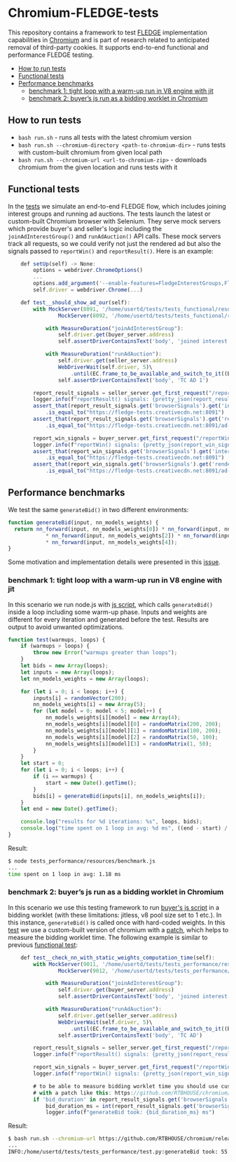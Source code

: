# Chromium-FLEDGE-tests

This repository contains a framework to test [FLEDGE](https://github.com/WICG/turtledove/blob/main/FLEDGE.md)
implementation capabilities in [Chromium](https://chromium-review.googlesource.com) and is part of research related to anticipated removal of third-party cookies. It supports end-to-end functional and performance FLEDGE testing.

- [How to run tests](#how-to-run-tests)
- [Functional tests](#functional-tests)
- [Performance benchmarks](#performance-benchmarks)
  - [benchmark 1: tight loop with a warm-up run in V8 engine with jit](#benchmark-1-tight-loop-with-a-warm-up-run-in-v8-engine-with-jit)
  - [benchmark 2: buyer’s js run as a bidding worklet in Chromium](#benchmark-2-buyers-js-run-as-a-bidding-worklet-in-chromium)

## How to run tests  

- `bash run.sh` - runs all tests with the latest chromium version
- `bash run.sh --chromium-directory <path-to-chromium-dir>` - runs tests with custom-built chromium from given local path
- `bash run.sh --chromium-url <url-to-chromium-zip>`  - downloads chromium from the given location and runs tests with it

## Functional tests

In the [tests](https://github.com/RTBHOUSE/chromium-fledge-tests/blob/master/tests_functional/test.py) we simulate an end-to-end FLEDGE flow, which includes joining interest groups and running ad auctions. The tests launch the latest or custom-built Chromium browser with Selenium. They serve mock servers which provide buyer's and seller's logic including the `joinAdInterestGroup()` and `runAdAuction()` API calls. These mock servers track all requests, so we could verify not just the rendered ad but also the signals passed to `reportWin()` and `reportResult()`. Here is an example:

```javascript
    def setUp(self) -> None:
        options = webdriver.ChromeOptions()
        ...
        options.add_argument('--enable-features=FledgeInterestGroups,FledgeInterestGroupAPI')
        self.driver = webdriver.Chrome(...)
```

```javascript
    def test__should_show_ad_our(self):
        with MockServer(8091, '/home/usertd/tests/tests_functional/resources/buyer') as buyer_server,\
                MockServer(8092, '/home/usertd/tests/tests_functional/resources/seller') as seller_server:

            with MeasureDuration("joinAdInterestGroup"):
                self.driver.get(buyer_server.address)
                self.assertDriverContainsText('body', 'joined interest group')

            with MeasureDuration("runAdAuction"):
                self.driver.get(seller_server.address)
                WebDriverWait(self.driver, 5)\
                    .until(EC.frame_to_be_available_and_switch_to_it((By.CSS_SELECTOR, 'iframe')))
                self.assertDriverContainsText('body', 'TC AD 1')

        report_result_signals = seller_server.get_first_request("/reportResult").get_first_json_param('signals')
        logger.info(f"reportResult() signals: {pretty_json(report_result_signals)}")
        assert_that(report_result_signals.get('browserSignals').get('interestGroupOwner'))\
            .is_equal_to("https://fledge-tests.creativecdn.net:8091")
        assert_that(report_result_signals.get('browserSignals').get('renderUrl')) \
            .is_equal_to("https://fledge-tests.creativecdn.net:8091/ad-1.html")

        report_win_signals = buyer_server.get_first_request("/reportWin").get_first_json_param('signals')
        logger.info(f"reportWin() signals: {pretty_json(report_win_signals)}")
        assert_that(report_win_signals.get('browserSignals').get('interestGroupOwner')) \
            .is_equal_to("https://fledge-tests.creativecdn.net:8091")
        assert_that(report_win_signals.get('browserSignals').get('renderUrl')) \
            .is_equal_to("https://fledge-tests.creativecdn.net:8091/ad-1.html")
```

## Performance benchmarks

We test the same `generateBid()` in two different environments:

```javascript
function generateBid(input, nn_models_weights) {
  return nn_forward(input, nn_models_weights[0]) * nn_forward(input, nn_models_weights[1])
            * nn_forward(input, nn_models_weights[2]) * nn_forward(input, nn_models_weights[3])
            * nn_forward(input, nn_models_weights[4]);
}
```

Some motivation and implementation details were presented in this [issue](https://github.com/WICG/turtledove/issues/215).

### benchmark 1: tight loop with a warm-up run in V8 engine with jit

In this scenario we run node.js with [js script](https://github.com/RTBHOUSE/chromium-fledge-tests/blob/master/test_performance/resources/benchmark.js), which calls `generateBid()` inside a loop including some warm-up phase. Inputs and weights are different for every iteration and generated before the test. Results are output to avoid unwanted optimizations.

```javascript
function test(warmups, loops) {
    if (warmups > loops) {
        throw new Error("warmups greater than loops");
    }
    let bids = new Array(loops);
    let inputs = new Array(loops);
    let nn_models_weights = new Array(loops);

    for (let i = 0; i < loops; i++) {
        inputs[i] = randomVector(200);
        nn_models_weights[i] = new Array(5);
        for (let model = 0; model < 5; model++) {
            nn_models_weights[i][model] = new Array(4);
            nn_models_weights[i][model][0] = randomMatrix(200, 200);
            nn_models_weights[i][model][1] = randomMatrix(100, 200);
            nn_models_weights[i][model][2] = randomMatrix(50, 100);
            nn_models_weights[i][model][3] = randomMatrix(1, 50);
        }
    }
    let start = 0;
    for (let i = 0; i < loops; i++) {
        if (i == warmups) {
            start = new Date().getTime();
        }
        bids[i] = generateBid(inputs[i], nn_models_weights[i]);
    }
    let end = new Date().getTime();

    console.log("results for %d iterations: %s", loops, bids);
    console.log("time spent on 1 loop in avg: %d ms", ((end - start) / (loops - warmups)));
}
```
Result:

```bash
$ node tests_performance/resources/benchmark.js
...
time spent on 1 loop in avg: 1.18 ms
```

### benchmark 2: buyer’s js run as a bidding worklet in Chromium

In this scenario we use this testing framework to run [buyer's js script](https://raw.githubusercontent.com/RTBHOUSE/chromium-fledge-tests/master/tests_performance/resources/buyer/buyer.js) in a bidding worklet (with these limitations: jitless, v8 pool size set to 1 etc.). In this instance, `generateBid()` is called once with hard-coded weights. In this [test](https://github.com/RTBHOUSE/chromium-fledge-tests/tests/tests_performance/test.py) we use a custom-built version of chromium with a [patch](https://github.com/RTBHOUSE/chromium/commits/auction_timer), which helps to measure the bidding worklet time. The following example is similar to previous [functional test](#functional-tests):

```javascript
    def test__check_nn_with_static_weights_computation_time(self):
        with MockServer(9011, '/home/usertd/tests/tests_performance/resources/buyer') as buyer_server,\
                MockServer(9012, '/home/usertd/tests/tests_performance/resources/seller') as seller_server:

            with MeasureDuration("joinAdInterestGroup"):
                self.driver.get(buyer_server.address)
                self.assertDriverContainsText('body', 'joined interest group')

            with MeasureDuration("runAdAuction"):
                self.driver.get(seller_server.address)
                WebDriverWait(self.driver, 5)\
                    .until(EC.frame_to_be_available_and_switch_to_it((By.CSS_SELECTOR, 'iframe')))
                self.assertDriverContainsText('body', 'TC AD')

        report_result_signals = seller_server.get_first_request("/reportResult").get_first_json_param('signals')
        logger.info(f"reportResult() signals: {pretty_json(report_result_signals)}")

        report_win_signals = buyer_server.get_first_request("/reportWin").get_first_json_param('signals')
        logger.info(f"reportWin() signals: {pretty_json(report_win_signals)}")

        # to be able to measure bidding worklet time you should use custom-built version of chromium
        # with a patch like this: https://github.com/RTBHOUSE/chromium/commits/auction_timer
        if 'bid_duration' in report_result_signals.get('browserSignals'):
            bid_duration_ms = int(report_result_signals.get('browserSignals').get('bid_duration')) / 1000
            logger.info(f"generateBid took: {bid_duration_ms} ms")
```

Result:

```bash
$ bash run.sh --chromium-url https://github.com/RTBHOUSE/chromium/releases/download/94.0.4588.0-auction-timer/chromium.zip
...
INFO:/home/usertd/tests/tests_performance/test.py:generateBid took: 55.68 ms
```
